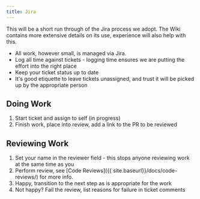 ```yaml
---
title: Jira
---
```


This will be a short run through of the Jira process we adopt. The Wiki contains more extensive details on its use, experience will also help with this.

- All work, however small, is managed via Jira.
- Log all time against tickets - logging time ensures we are putting the effort into the right place
- Keep your ticket status up to date
- It's good etiquette to leave tickets unassigned, and trust it will be picked up by the appropriate person

## Doing Work

1. Start ticket and assign to self (in progress)
2. Finish work, place into review, add a link to the PR to be reviewed

## Reviewing Work

1. Set your name in the reviewer field - this stops anyone reviewing work at the same time as you
2. Perform review, see [Code Reviews]({{ site.baseurl}}/docs/code-reviews/) for more info.
3. Happy, transition to the next step as is appropriate for the work
3. Not happy? Fail the review, list reasons for failure in ticket comments
 